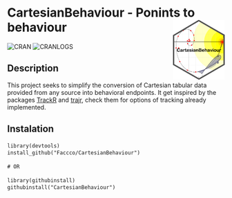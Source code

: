 # CartesianBehaviour - Ponints to behaviour <img src="man/figures/logo.png" align="right" width="120" />
![CRAN](https://www.r-pkg.org/badges/version/CartesianBehaviour)
![CRANLOGS](https://cranlogs.r-pkg.org/badges/CartesianBehaviour)

## Description
This project seeks to simplify the conversion of Cartesian tabular data provided from any source into behavioral endpoints. It get inspired by the packages <a href="https://swarm-lab.github.io/trackR/">TrackR</a> and <a href="https://github.com/JimMcL/trajr">trajr</a>, check them for options of tracking already implemented.

## Instalation
```
library(devtools)
install_github("Faccco/CartesianBehaviour")

# OR

library(githubinstall)
githubinstall("CartesianBehaviour")
```
